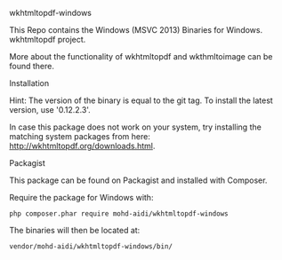 wkhtmltopdf-windows

This Repo contains the Windows (MSVC 2013) Binaries for Windows. wkhtmltopdf project. 

More about the functionality of wkhtmltopdf and wkthmltoimage can be found there.

Installation

Hint: The version of the binary is equal to the git tag. To install the latest version, use '0.12.2.3'.

In case this package does not work on your system, try installing the matching system packages from here: http://wkhtmltopdf.org/downloads.html.

Packagist

This package can be found on Packagist and installed with Composer.

Require the package for Windows with:

	php composer.phar require mohd-aidi/wkhtmltopdf-windows

The binaries will then be located at:

	vendor/mohd-aidi/wkhtmltopdf-windows/bin/